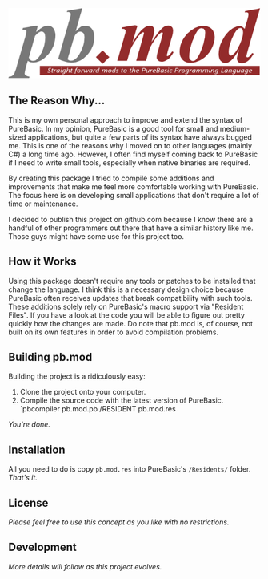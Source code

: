 ![pb.mod](pb.mod.png "pb.mod")


The Reason Why...
-----------------
This is my own personal approach to improve and extend the syntax of PureBasic. In my opinion, PureBasic is a good tool for small and medium-sized applications, but quite a few parts of its syntax have always bugged me. This is one of the reasons why I moved on to other languages (mainly C#) a long time ago. However, I often find myself coming back to PureBasic if I need to write small tools, especially when native binaries are required.

By creating this package I tried to compile some additions and improvements that make me feel more comfortable working with PureBasic. The focus here is on developing small applications that don't require a lot of time or maintenance.

I decided to publish this project on github.com because I know there are a handful of other programmers out there that have a similar history like me. Those guys might have some use for this project too.



How it Works
------------
Using this package doesn't require any tools or patches to be installed that change the language. I think this is a necessary design choice because PureBasic often receives updates that break compatibility with such tools. These additions solely rely on PureBasic's macro support via "Resident Files". If you have a look at the code you will be able to figure out pretty quickly how the changes are made. Do note that pb.mod is, of course, not built on its own features in order to avoid compilation problems.



Building pb.mod
---------------
Building the project is a ridiculously easy:

1. Clone the project onto your computer.
2. Compile the source code with the latest version of PureBasic.<br />
   `pbcompiler pb.mod.pb /RESIDENT pb.mod.res

*You're done.*



Installation
------------
All you need to do is copy `pb.mod.res` into PureBasic's `/Residents/` folder. *That's it.*



License
-------
*Please feel free to use this concept as you like with no restrictions.*



Development
-----------
*More details will follow as this project evolves.*



